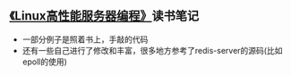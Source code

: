 
## [《Linux高性能服务器编程》](https://book.douban.com/subject/24722611/)读书笔记

- 一部分例子是照着书上，手敲的代码
- 还有一些自己进行了修改和丰富，很多地方参考了redis-server的源码(比如epoll的使用)